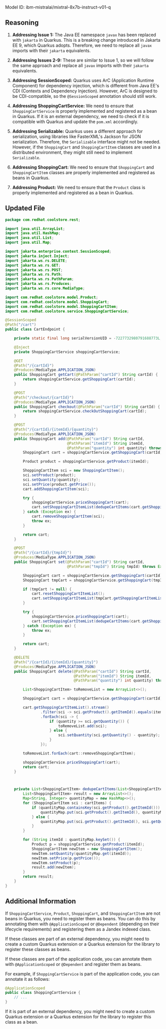 Model ID: ibm-mistralai/mixtral-8x7b-instruct-v01-q

## Reasoning

1. **Addressing Issue 1:** The Java EE namespace `javax` has been replaced with `jakarta` in Quarkus. This is a breaking change introduced in Jakarta EE 9, which Quarkus adopts. Therefore, we need to replace all `javax` imports with their `jakarta` equivalents.

2. **Addressing Issues 2-9:** These are similar to Issue 1, so we will follow the same approach and replace all `javax` imports with their `jakarta` equivalents.

3. **Addressing SessionScoped:** Quarkus uses ArC (Application Runtime Component) for dependency injection, which is different from Java EE's CDI (Contexts and Dependency Injection). However, ArC is designed to be CDI-compatible, so the `@SessionScoped` annotation should still work.

4. **Addressing ShoppingCartService:** We need to ensure that `ShoppingCartService` is properly implemented and registered as a bean in Quarkus. If it is an external dependency, we need to check if it is compatible with Quarkus and update the `pom.xml` accordingly.

5. **Addressing Serializable:** Quarkus uses a different approach for serialization, using libraries like FasterXML's Jackson for JSON serialization. Therefore, the `Serializable` interface might not be needed. However, if the `ShoppingCart` and `ShoppingCartItem` classes are used in a distributed environment, they might still need to implement `Serializable`.

6. **Addressing ShoppingCart:** We need to ensure that `ShoppingCart` and `ShoppingCartItem` classes are properly implemented and registered as beans in Quarkus.

7. **Addressing Product:** We need to ensure that the `Product` class is properly implemented and registered as a bean in Quarkus.

## Updated File

```java
package com.redhat.coolstore.rest;

import java.util.ArrayList;
import java.util.HashMap;
import java.util.List;
import java.util.Map;

import jakarta.enterprise.context.SessionScoped;
import jakarta.inject.Inject;
import jakarta.ws.rs.DELETE;
import jakarta.ws.rs.GET;
import jakarta.ws.rs.POST;
import jakarta.ws.rs.Path;
import jakarta.ws.rs.PathParam;
import jakarta.ws.rs.Produces;
import jakarta.ws.rs.core.MediaType;

import com.redhat.coolstore.model.Product;
import com.redhat.coolstore.model.ShoppingCart;
import com.redhat.coolstore.model.ShoppingCartItem;
import com.redhat.coolstore.service.ShoppingCartService;

@SessionScoped
@Path("/cart")
public class CartEndpoint {

    private static final long serialVersionUID = -7227732980791688773L;

    @Inject
    private ShoppingCartService shoppingCartService;

    @GET
    @Path("/{cartId}")
    @Produces(MediaType.APPLICATION_JSON)
    public ShoppingCart getCart(@PathParam("cartId") String cartId) {
        return shoppingCartService.getShoppingCart(cartId);
    }

    @POST
    @Path("/checkout/{cartId}")
    @Produces(MediaType.APPLICATION_JSON)
    public ShoppingCart checkout(@PathParam("cartId") String cartId) {
        return shoppingCartService.checkOutShoppingCart(cartId);
    }

    @POST
    @Path("/{cartId}/{itemId}/{quantity}")
    @Produces(MediaType.APPLICATION_JSON)
    public ShoppingCart add(@PathParam("cartId") String cartId,
                            @PathParam("itemId") String itemId,
                            @PathParam("quantity") int quantity) throws Exception {
        ShoppingCart cart = shoppingCartService.getShoppingCart(cartId);

        Product product = shoppingCartService.getProduct(itemId);

        ShoppingCartItem sci = new ShoppingCartItem();
        sci.setProduct(product);
        sci.setQuantity(quantity);
        sci.setPrice(product.getPrice());
        cart.addShoppingCartItem(sci);

        try {
            shoppingCartService.priceShoppingCart(cart);
            cart.setShoppingCartItemList(dedupeCartItems(cart.getShoppingCartItemList()));
        } catch (Exception ex) {
            cart.removeShoppingCartItem(sci);
            throw ex;
        }

        return cart;
    }

    @POST
    @Path("/{cartId}/{tmpId}")
    @Produces(MediaType.APPLICATION_JSON)
    public ShoppingCart set(@PathParam("cartId") String cartId,
                            @PathParam("tmpId") String tmpId) throws Exception {

        ShoppingCart cart = shoppingCartService.getShoppingCart(cartId);
        ShoppingCart tmpCart = shoppingCartService.getShoppingCart(tmpId);

        if (tmpCart != null) {
            cart.resetShoppingCartItemList();
            cart.setShoppingCartItemList(tmpCart.getShoppingCartItemList());
        }

        try {
            shoppingCartService.priceShoppingCart(cart);
            cart.setShoppingCartItemList(dedupeCartItems(cart.getShoppingCartItemList()));
        } catch (Exception ex) {
            throw ex;
        }

        return cart;
    }

    @DELETE
    @Path("/{cartId}/{itemId}/{quantity}")
    @Produces(MediaType.APPLICATION_JSON)
    public ShoppingCart delete(@PathParam("cartId") String cartId,
                               @PathParam("itemId") String itemId,
                               @PathParam("quantity") int quantity) throws Exception {

        List<ShoppingCartItem> toRemoveList = new ArrayList<>();

        ShoppingCart cart = shoppingCartService.getShoppingCart(cartId);

        cart.getShoppingCartItemList().stream()
                .filter(sci -> sci.getProduct().getItemId().equals(itemId))
                .forEach(sci -> {
                    if (quantity >= sci.getQuantity()) {
                        toRemoveList.add(sci);
                    } else {
                        sci.setQuantity(sci.getQuantity() - quantity);
                    }
                });

        toRemoveList.forEach(cart::removeShoppingCartItem);

        shoppingCartService.priceShoppingCart(cart);
        return cart;
    }



    private List<ShoppingCartItem> dedupeCartItems(List<ShoppingCartItem> cartItems) {
        List<ShoppingCartItem> result = new ArrayList<>();
        Map<String, Integer> quantityMap = new HashMap<>();
        for (ShoppingCartItem sci : cartItems) {
            if (quantityMap.containsKey(sci.getProduct().getItemId())) {
                quantityMap.put(sci.getProduct().getItemId(), quantityMap.get(sci.getProduct().getItemId()) + sci.getQuantity());
            } else {
                quantityMap.put(sci.getProduct().getItemId(), sci.getQuantity());
            }
        }

        for (String itemId : quantityMap.keySet()) {
            Product p = shoppingCartService.getProduct(itemId);
            ShoppingCartItem newItem = new ShoppingCartItem();
            newItem.setQuantity(quantityMap.get(itemId));
            newItem.setPrice(p.getPrice());
            newItem.setProduct(p);
            result.add(newItem);
        }
        return result;
    }
}
```

## Additional Information

If `ShoppingCartService`, `Product`, `ShoppingCart`, and `ShoppingCartItem` are not beans in Quarkus, you need to register them as beans. You can do this by annotating them with `@ApplicationScoped` or `@Dependent` (depending on their lifecycle requirements) and registering them as a Jandex indexed class.

If these classes are part of an external dependency, you might need to create a custom Quarkus extension or a Quarkus extension for the library to register these classes as beans.

If these classes are part of the application code, you can annotate them with `@ApplicationScoped` or `@Dependent` and register them as beans.

For example, if `ShoppingCartService` is part of the application code, you can annotate it as follows:

```java
@ApplicationScoped
public class ShoppingCartService {
    // ...
}
```

If it is part of an external dependency, you might need to create a custom Quarkus extension or a Quarkus extension for the library to register this class as a bean.